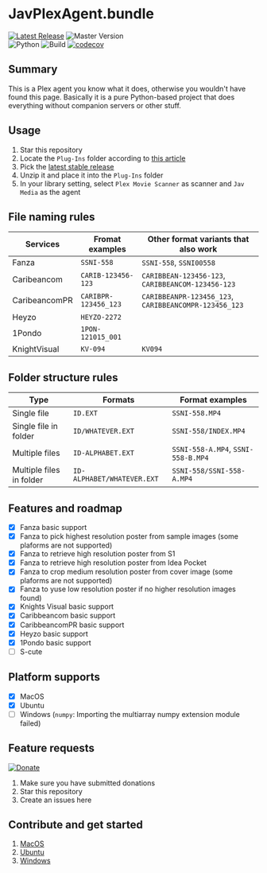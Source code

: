 # JavPlexAgent.bundle
[![Latest Release](https://img.shields.io/badge/latest%20release-v1.1.0-5D87BF.svg)](https://github.com/nickwph/JavPlexAgent.bundle/releases)
![Master Version](https://img.shields.io/badge/master%20version-v1.2.0-5D87BF.svg)  
![Python](https://img.shields.io/badge/python-2.7-3776AB.svg?logo=python&logoColor=white)
![Build](https://github.com/nickwph/JavPlexAgent.bundle/workflows/build/badge.svg)
[![codecov](https://codecov.io/gh/nickwph/JavPlexAgent.bundle/branch/master/graph/badge.svg)](https://codecov.io/gh/nickwph/JavPlexAgent.bundle)

## Summary

This is a Plex agent you know what it does, otherwise you wouldn't have found this page. Basically it is a pure Python-based project that does everything without companion servers or other stuff. 

## Usage
1. Star this repository
2. Locate the `Plug-Ins` folder according to [this article](https://support.plex.tv/articles/201106098-how-do-i-find-the-plug-ins-folder/)
3. Pick the [latest stable release](https://github.com/nickwph/JavPlexAgent.bundle/releases)
4. Unzip it and place it into the `Plug-Ins` folder
5. In your library setting, select `Plex Movie Scanner` as scanner and `Jav Media` as the agent

## File naming rules 
| Services      | Fromat examples      | Other format variants that also work                  |
| ------------- | -------------------- | ----------------------------------------------------- |
| Fanza         | `SSNI-558`           | `SSNI-558`, `SSNI00558`                               |
| Caribeancom   | `CARIB-123456-123`   | `CARIBBEAN-123456-123`, `CARIBBEANCOM-123456-123`     |
| CaribeancomPR | `CARIBPR-123456_123` | `CARIBBEANPR-123456_123`, `CARIBBEANCOMPR-123456_123` |
| Heyzo         | `HEYZO-2272`         |                                                       |
| 1Pondo        | `1PON-121015_001`    |                                                       |
| KnightVisual  | `KV-094`             | `KV094`                                               |

## Folder structure rules
| Type                           | Formats                    | Format examples                                      |
| ------------------------------ | -------------------------- | ---------------------------------------------------- |
| Single file              | `ID.EXT`                   | `SSNI-558.MP4`                                       |
| Single file in folder | `ID/WHATEVER.EXT`          | `SSNI-558/INDEX.MP4`                                 |
| Multiple files                | `ID-ALPHABET.EXT`          | `SSNI-558-A.MP4`, `SSNI-558-B.MP4` |
| Multiple files in folder   | `ID-ALPHABET/WHATEVER.EXT` | `SSNI-558/SSNI-558-A.MP4` |

## Features and roadmap
- [x] Fanza basic support
- [x] Fanza to pick highest resolution poster from sample images (some plaforms are not supported)
- [x] Fanza to retrieve high resolution poster from S1
- [x] Fanza to retrieve high resolution poster from Idea Pocket
- [x] Fanza to crop medium resolution poster from cover image (some plaforms are not supported)
- [x] Fanza to yuse low resolution poster if no higher resolution images found)
- [x] Knights Visual basic support
- [x] Caribbeancom basic support
- [x] CaribbeancomPR basic support
- [x] Heyzo basic support
- [x] 1Pondo basic support
- [ ] S-cute

## Platform supports
- [x] MacOS
- [x] Ubuntu
- [ ] Windows (`numpy`: Importing the multiarray numpy extension module failed)

## Feature requests
[![Donate](https://www.paypalobjects.com/en_US/i/btn/btn_donateCC_LG.gif)](https://www.paypal.com/cgi-bin/webscr?cmd=_s-xclick&hosted_button_id=UKKJEAK6TGKGE&source=url)
1. Make sure you have submitted donations 
2. Star this repository
3. Create an issues here

## Contribute and get started
1. [MacOS](docs/contribute-macos.md)
2. [Ubuntu](docs/contribute-ubuntu.md)
3. [Windows](docs/contribute-windows.md)
